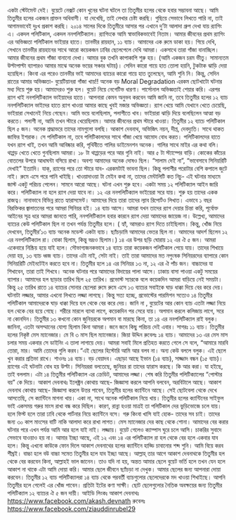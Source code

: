 একটা স্টেটমেন্ট দেই। বুয়েটে নেক্সট কোন খুনের ঘটনা ঘটলে তা তিতুমীর হলের থেকে হবার সম্ভাবনা আছে।
আমি তিতুমীর হলের একজন প্রাক্তন অধিবাসী। যা দেখেছি, তাই লেখার চেষ্টা করছি। গুছিয়ে সেভাবে লিখতে পারি না, তাই আগামভাবেই দুঃখ প্রকাশ করছি।
২০১৪ সালের দিকে তিতুমীরে আসার পর এখানে দু’টা আলাদা গ্রুপ দেখা যায় র‍্যাগিং এ। একদল পলিটিকাল, একদল ননপলিটিক্যাল। র‍্যাগিংকে আমি স্বাভাবিকভাবেই নিতাম। আমার জীবনের প্রথম র‍্যাগিং এর অভিজ্ঞতা পলিটিকাল ভাইয়ার হাতে। তানভীর রায়হান, ১১ ব্যাচ। আমাদের এক রুমে ডাকা হয়। গিয়ে দেখি, সেখানে তানভীর রায়হানের সাথে আরো কয়েকজন ঢাবির ছেলেপেলে দেখি আমরা। একসাথে তারা গাঁজা বানাচ্ছিল। আমার জীবনের প্রথম গাঁজা বানানো দেখা। আমার বুক তখনি কাপাকাপি শুরু হয়। (আমি একজন চরম ভীতু। সামান্যতম উল্টাপাল্টা ব্যাপারও আমার মাঝে অনেক ভয়ের সঞ্চার ঘটায়)। সেদিন কারো গায়ে হাত তোলা হয়নি, টুকটাক ঝাড়ি দেয়া হয়েছিল। কিংবা এর পরেও তানভীর ভাই আমাদের ব্যাচের কারো গায়ে হাত তুলেছেন, আমি শুনি নি। কিন্তু, সেদিন রাতের আমার অভিজ্ঞতা- বুয়েটিয়ানরা গাঁজা খায়!! অনেক বড় Moral Degradation এরকম ছোটখাটো ঘটনার মধ্য দিয়ে শুরু হয়। আমাদেরও শুরু হল। বুয়েট নিয়ে নেগেটিভ ধারণা।
পার্সোনাল অভিজ্ঞতাই শেয়ার করি। এরপর র‍্যাগ খাই ননপলিটিক্যাল ভাইয়াদের হাতে। আপনারা কেমন অনুভব করবেন আমি জানি না, তবে তিতুমীর হলের ১২ ব্যাচ ননপলিটিক্যাল ভাইদের হাতে র‍্যাগ খাওয়া আমার কাছে খুবই মজার অভিজ্ঞতা। র‍্যাগ খেয়ে আমি যেখানে খেতে চেয়েছি, ভাইয়ারা সেখানেই নিয়ে গেছেন। আমি ভয়ে বলেছিলাম, পলাশীতে খাব। ভাইয়ারা ঝাড়ি দিয়ে বলেছিলেন আত্মা বড় করতে। পলাশী না, আমি তখন স্টারে খেয়েছিলাম। আমার জীবনের প্রথম স্টারে খাওয়া।
তিতুমীর ১২ ব্যাচে পলিটিকাল ছিল ৫ জন। অনেক শ্রদ্ধাভরে তাদের নামগুলো বলছি। আকাশ দেবনাথ, অভিজিৎ নয়ন, দীপ্ত, দেবদ্যুতি। সাথে থাকত জাফির ইশরাক। সে পলিটিকাল না, তবে পলিটিকালদের সাথে গাঁজা খেয়ে আমোদ বোধ করত।
পলিটিকালদের হাতে যখন র‍্যাগ খাই, তখন আমি আবিষ্কার করি, পৃথিবীতে গালির ডাইমেনশন অনেক। গালির সাথে মাইর এর কথা বলি। থাপ্পড় খেতে খেতে গুনছিলাম আমরা। ১৮ টা থাপ্পড়ের পরে আর গুনি নাই। আর ৫ টা স্ট্যাম্পের বাড়ি। কোকের কাঁচের বোতলের উপরে আধাঘন্টা বসিয়ে রাখা। অবশ্য আমাদের অনেক দোষও ছিল। “সালাম দেই না”, “ভাবেসাবে সিনিয়রিটি দেখাই” ইত্যাদি। যাক্‌, র‍্যাগের পরে তো স্টারে যাব- এরকমটাই ভাবনা ছিল। কিন্তু পলাশীর পরোটার বেশি কপালে জুটে নাই। রুমে এসে পরে পানি খাইছি। খাওয়াদাওয়া টা মেইন কথা না, তাদের মেন্টালিটি কত নিচু- এই ঘটনার মাধ্যমে জাস্ট একটু পরিচয় পেলেন। সামনে আরো আছে।
ঘটনা এখন শুরু হবে। একটা সময় ১২ পলিটিক্যাল আইন জারি করে। পলিটিক্যাল না হলে র‍্যাগ দেয়া যাবে না। ১২ এর ননপলিটিক্যাল ভাইয়েরা সরে যায়। শুরু হয় তাদের একক রাজত্ব। নানাভাবে বিভিন্ন রাতে হ্যারাসমেন্ট। আমাদের দিয়ে তারা তাদের ল্যাব রিপোর্টও লিখাত। এভাবে ১ বছর বিরক্তিকর জ্বালাতনের পরে আমরা সিনিয়র হই। ১৪ ব্যাচ আসে। আমরা যখন তাদের র‍্যাগ দেয়ার চিন্তা করি, পূর্বোক্ত আইনের সূত্র ধরে আমরা জানতে পারি, ননপলিটিক্যাল হবার কারনে র‍্যাগ দেয়া আমাদের জায়েজ না। উল্লেখ্য, আমাদের ব্যাচের কেউ পলিটিকাল ছিল না তখন পর্যন্ত তিতুমীর হলে। ( হ্যাঁ, আমরাও র‍্যাগ দিতে চাইছিলাম। কিন্তু, খোঁজ নিয়ে দেখবেন, তিতুমীর’১৩ ব্যাচ অনেক মডেস্ট একটা ব্যাচ। ছ্যাঁচড়ামি আমাদের ভেতর ছিল না। আমাদের আদর্শ ছিলেন ১২ এর ননপলিটিক্যাল রা। বোকা ছিলাম, কিন্তু ভদ্রও ছিলাম।)
১৪ এর উপর ছড়ি ঘোরায় ১২ এর ঐ ৫ জন। আমরা একেবারে নিষ্ক্রিয় হয়ে যাই হলে। সৌভাগ্যজনকভাবে ১৪ ব্যাচে তারা কয়েকজন পলিটিকাল পেয়ে যায়। তাদের শিখায়ে দেয়া হয়, ১৩ ব্যাচ ধ্বজ ব্যাচ। তাদের এটা নাই, সেটা নাই। তাই তারা আমাদের মত নপুংষক সিনিয়রদের ব্যাপারে কোন সিনিয়রিটি মেইনটেইন করতে হবে না। তিতুমীর হলে ১৪ এর সিনিয়র ১৩ না, ১২ এর ঐ পাঁচ জন। বাচ্চাদের যা শিখাবেন, তারা তাই শিখবে। অনেক ঘটনার পরে আমাদের বিদায়ের পালা আসে। ঢাকায় বাসা পাওয়া একটু সময়ের ব্যাপার। আমাদের হল ছাড়ার তারিখ ছিল ২৫ তারিখ। প্রভোস্ট স্যারকে বলে কয়েকদিন আমরা বাড়িয়ে নেই সময়টা। কিন্তু ২৫ তারিখ রাতে ১৪ ব্যাচের সোনার ছেলেরা রুমে রুমে এসে ১৩ ব্যাচের সবাইকে ঘাড় ধাক্কা দিয়ে বের করে দেয়। ঘটনাটা লজ্জার, আমার এখনো লিখতে লজ্জা লাগছে। কিন্তু সত্য হচ্ছে, প্রভোস্টের পারমিশন সত্যেও ১৪ তিতুমীর পলিটিকাল আমাদেরকে ঘাড় ধাক্কা দিয়ে হল থেকে বের করে দেয়। জানি না , বুয়েটের আর কোন ব্যাচ এতটা লজ্জা নিয়ে হল থেকে বের হয়ে গেছে। শরীরে মারলে ব্যাথা লাগে, কয়েকদিন পর সেরে যায়। অপমান করলে কলিজায় লাগে, সরে না কোনদিন। তিতুমীর ১৩ কখনো কোন জুনিয়রকে অপমান বা মারছে কিনা, তা ১৪ এর ননপলিটিক্যাল রাই বলুক। জানিনা, এতটা অসম্মানের যোগ্য ছিলাম কিনা আমরা।
জনে জনে কিছু পরিচয় দেই এবার।
সাগরঃ ১১ ব্যাচ। তিতুমীর হলের নিকৃষ্ট মেস ম্যানেজার। মে বি ৩ মাস ছিল ম্যানেজার।
জিয়া উদ্দিন রুবেলঃ ১৪ ব্যাচ। আমাদের ১৩ এর মেস মাস চলার সময় একবার সে ডাইনিং এ তালা লাগায়ে দেয়। আমরা সবাই মিলে প্রতিহত করতে গেলে সে বলে, “আমারে মারবি তোরা, মার। আমি তোদের গুলি করব।“এই ছেলের হিস্টোরি আমি আর বলব না। অন্য কেউ বললে বলুক। এই ছেলে খুন করার প্রতিভা রাখে।
শাওনঃ ১৪ ব্যাচ। বড় বেয়াদব।
এছাড়া আছে ইভান (১৪ ব্যাচ), সাজ্জাদ বন্ধন (১৫ ব্যাচ)।
র‍্যাগের এই ঘটনাটা বোধ হয় উল্টা। সিনিয়ররা বলতেছে, জুনিয়র রা তাদের হ্যারাস করছে। কি আর করা। যা হইছে, তাই বললাম। এটা ১৪ তিতুমীর পলিটিক্যাল এর ক্রেডিট, আমাদের লজ্জা।
শেষ করি তিতুমীর পলিটিক্যালের “পোস্টার বয়” কে দিয়ে।
আকাশ দেবনাথঃ
ইলেক্ট্রন কোথায় আছে- জিজ্ঞাসা করলে আপনি বলবেন, অরবিটালে আছে। আকাশ দেবনাথ কোথায় আছে- জিজ্ঞাসা করলে উত্তর পাবেন, তিতুমীর হলের ক্যান্টিনে আছে। সেই ছোটবেলা থেকে দেখে আসতেছি, সে ক্যান্টিনে মাগনা খায়। একা না, সাথে অনেক পলিটিকাল নিয়ে খায়। তিতুমীর হলের ক্যান্টিনের সাইফুল ভাই একসময় গরুর মাংস রাখা বন্ধ করে দিছিল। কারণ, রান্না হওয়া মাত্রই তা পলিটিকাল দের ভুড়িভোজে চলে যায়। হলে ফিস্ট হলে তারা ঢাবি থেকে পার্টনার নিয়ে ক্যান্টিনে বসে। গরু কিংবা খাসি যাই হোক- তাদের সব চাই। তাদের জন্য ৩০ কাপ মাংসের বাটি নাকি আলাদা করে রাখা লাগত। মেস ম্যানেজার দের কাছ থেকে শোনা। আমাদের বের করার ঘটনার পরে এখন পর্যন্ত আমি আর হলে যাই নাই। লজ্জায়। বুয়েট গেলেও ক্যাম্পাস ঘুরে চলে আসি। চাকরির সুবাদে সেভাবে যাওয়াও হয় না। আমার ইচ্ছা আছে, এই ১২ এবং ১৪ এর পলিটিক্যাল রা হল থেকে বের হলে একবার যাব হলে। কিন্তু এখনো কাউকে ফোন দিলে আকাশ দেবনাথের হলের ক্যান্টিনে হাড্ডি চাবানোর শব্দ শুনি। আমি বিয়ে করব শীঘ্রই। বাচ্চা হলে বউ বাচ্চা সমেত তিতুমীর হলে যাব ইচ্ছা আছে। আল্লাহ্‌ তার আগে আকাশ দেবনাথকে তিতুমীর হল থেকে বের করবেন কিনা, আল্লাহই ভাল জানেন। তাও যদি না হয়, অন্তত আমার ছেলে বুয়েট ভর্তি হলে তখন যেন হলে আকাশ না থাকে এটা আমি দোয়া করি। আমার ছেলে জীবনে ছ্যাঁচড়া না দেখুক। আমার ছেলের জন্য আপনারা দোয়া করবেন।
তিতুমীর ১২ ব্যাচ পলিটিক্যালরা ১৪ ব্যাচ থেকে পরবর্তী ব্যাচগুলোর ছেলেদেরকে মদ খাওয়া শিখাইছে। আপনি তিতুমীর হলে গেলেই এর খোঁজ পাবেন। প্রতিটা ইটের কণা সাক্ষী। ছোট ছেলেগুলোর নৈতিক অবক্ষয়ের জন্য তিতুমীর পলিটিক্যাল ১২ ব্যাচের ঐ ৫ জন দায়ী।
আইডি লিংকঃ
আকাশ দেবনাথঃ https://www.facebook.com/akash.devnath
রুবেলঃ https://www.facebook.com/ziauddinrubel29